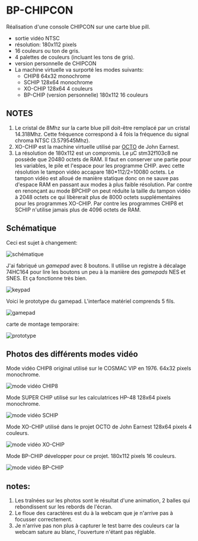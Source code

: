 BP-CHIPCON
=

Réalisation d'une console CHIPCON sur une carte blue pill.

* sortie vidéo NTSC
* résolution: 180x112 pixels
* 16 couleurs ou ton de gris.
* 4 palettes de couleurs (incluant les tons de gris).
* version personnelle de CHIPCON
* La machine virtuelle va surporté les modes suivants:
  * CHIP8 64x32 monochrome
  * SCHIP 128x64 monochrome
  * XO-CHIP 128x64  4 couleurs
  * BP-CHIP (version personnelle) 180x112 16 couleurs

NOTES
-

1. Le cristal de 8Mhz sur la carte blue pill doit-être remplacé par un cristal 14.318Mhz. Cette fréquence correspond à 4 fois la fréquence du signal chroma NTSC (3.579545Mhz).
2. XO-CHIP est la machine virtuelle utilisé par [OCTO](https://github.com/JohnEarnest/Octo) de John Earnest.
3. La résolution de 180x112 est un compromis. Le µC stm32f103c8 ne possède que 20480 octets de RAM. Il faut en conserver une partie pour les variables,
le pile et l'espace pour les programme CHIP. avec cette résolution le tampon vidéo accapare 180*112/2=10080 octets. Le tampon vidéo est alloué de manière statique donc on ne sauve pas d'espace RAM en passant aux modes à plus faible résolution. Par contre en renonçant au mode BPCHIP on peut réduite la taille du tampon vidéo à 2048 octets ce qui libèrerait plus de 8000 octets supplémentaires pour les programmes XO-CHIP. Par contre les programmes CHIP8 et SCHIP n'utilise jamais plus de 4096 octets de RAM.

Schématique
-
Ceci est sujet à changement:

![schématique](bp-chipcon-schematic.png)

J'ai fabriqué un *gamepad* avec 8 boutons. Il utilise un registre à décalage 74HC164 pour lire les boutons un peu à la manière des *gamepads* NES et SNES. Et ça fonctionne très bien.

![keypad](keypad-schematic.png)

Voici le prototype du gamepad. L'interface matériel comprends 5 fils.

![gamepad](gamepad.jpg)

carte de montage temporaire:

![prototype](prototyping-board.jpg)

Photos des différents modes vidéo
-
Mode vidéo CHIP8 original utilisé sur le COSMAC VIP en 1976.
64x32 pixels monochrome.

![mode vidéo CHIP8](vmode-chip8.jpg)

Mode SUPER CHIP utilisé sur les calculatrices HP-48
128x64 pixels monochrome.

![mode vidéo SCHIP](vmode-schip.jpg)

Mode XO-CHIP utilisé dans le projet OCTO de John Earnest
128x64 pixels 4 couleurs.

![mode vidéo XO-CHIP](vmode-xo-chip.jpg)

Mode BP-CHIP  développer pour ce projet.
180x112 pixels 16 couleurs.

![mode vidéo BP-CHIP](vmode-bp-chip.jpg)

notes:
-

1. Les traînées sur les photos sont le résultat d'une animation, 2 balles qui rebondissent sur les rebords de l'écran. 
1. Le floue des caractères est du à la webcam que je n'arrive pas à focusser correctement.
1. Je n'arrive pas non plus à capturer le test barre des couleurs car la webcam sature au blanc, l'ouverture n'étant pas réglable.


